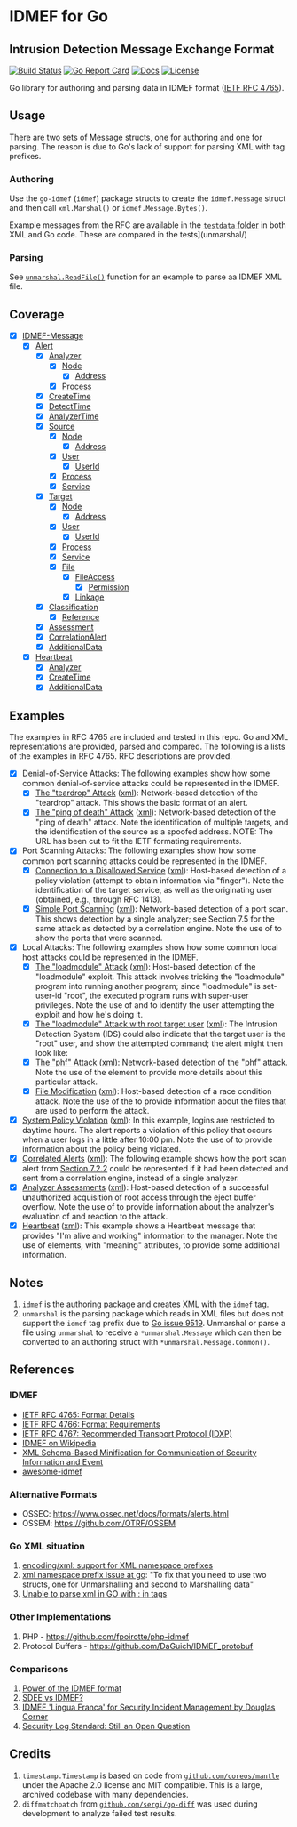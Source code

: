 # IDMEF for Go
## Intrusion Detection Message Exchange Format

[![Build Status][build-status-svg]][build-status-url]
[![Go Report Card][goreport-svg]][goreport-url]
[![Docs][docs-godoc-svg]][docs-godoc-url]
[![License][license-svg]][license-url]

 [build-status-svg]: https://github.com/grokify/go-idmef/workflows/go%20build/badge.svg
 [build-status-url]: https://github.com/grokify/go-idmef/actions
 [goreport-svg]: https://goreportcard.com/badge/github.com/grokify/go-idmef
 [goreport-url]: https://goreportcard.com/report/github.com/grokify/go-idmef
 [docs-godoc-svg]: https://pkg.go.dev/badge/github.com/grokify/go-idmef
 [docs-godoc-url]: https://pkg.go.dev/github.com/grokify/go-idmef
 [license-svg]: https://img.shields.io/badge/license-MIT-blue.svg
 [license-url]: https://github.com/grokify/go-idmef/blob/master/LICENSE

Go library for authoring and parsing data in IDMEF format ([IETF RFC 4765](https://datatracker.ietf.org/doc/html/rfc4765)).

## Usage

There are two sets of Message structs, one for authoring and one for parsing. The reason is due to Go's lack of support for parsing XML with tag prefixes.

### Authoring

Use the `go-idmef` (`idmef`) package structs to create the `idmef.Message` struct and then call `xml.Marshal()` or `idmef.Message.Bytes()`.

Example messages from the RFC are available in the [`testdata` folder](testdata) in both XML and Go code. These are compared in the tests](unmarshal/)

### Parsing

See [`unmarshal.ReadFile()`](https://pkg.go.dev/github.com/grokify/go-idmef/unmarshal#ReadFile) function for an example to parse aa IDMEF XML file.

## Coverage

- [x] [IDMEF-Message](https://pkg.go.dev/github.com/grokify/go-idmef#Message)
  - [x] [Alert](https://pkg.go.dev/github.com/grokify/go-idmef#Alert)
    - [x] [Analyzer](https://pkg.go.dev/github.com/grokify/go-idmef#Analyzer)
        - [x] [Node](https://pkg.go.dev/github.com/grokify/go-idmef#Node)
          - [x] [Address](https://pkg.go.dev/github.com/grokify/go-idmef#Address)
        - [x] [Process](https://pkg.go.dev/github.com/grokify/go-idmef#Process)
    - [x] [CreateTime](https://pkg.go.dev/github.com/grokify/go-idmef#Time)
    - [x] [DetectTime](https://pkg.go.dev/github.com/grokify/go-idmef#Time)
    - [x] [AnalyzerTime](https://pkg.go.dev/github.com/grokify/go-idmef#Time)
    - [x] [Source](https://pkg.go.dev/github.com/grokify/go-idmef#Source)
      - [x] [Node](https://pkg.go.dev/github.com/grokify/go-idmef#Node)
        - [x] [Address](https://pkg.go.dev/github.com/grokify/go-idmef#Address)
      - [x] [User](https://pkg.go.dev/github.com/grokify/go-idmef#User)
        - [x] [UserId](https://pkg.go.dev/github.com/grokify/go-idmef#UserId)
      - [x] [Process](https://pkg.go.dev/github.com/grokify/go-idmef#Process)
      - [x] [Service](https://pkg.go.dev/github.com/grokify/go-idmef#Service)
    - [x] [Target](https://pkg.go.dev/github.com/grokify/go-idmef#Target)
      - [x] [Node](https://pkg.go.dev/github.com/grokify/go-idmef#Node)
        - [x] [Address](https://pkg.go.dev/github.com/grokify/go-idmef#Address)
      - [x] [User](https://pkg.go.dev/github.com/grokify/go-idmef#User)
        - [x] [UserId](https://pkg.go.dev/github.com/grokify/go-idmef#UserId)
      - [x] [Process](https://pkg.go.dev/github.com/grokify/go-idmef#Process)
      - [x] [Service](https://pkg.go.dev/github.com/grokify/go-idmef#Service)
      - [x] [File](https://pkg.go.dev/github.com/grokify/go-idmef#File)
        - [x] [FileAccess](https://pkg.go.dev/github.com/grokify/go-idmef#Classification)
          - [x] [Permission](https://pkg.go.dev/github.com/grokify/go-idmef#Classification)
        - [x] [Linkage](https://pkg.go.dev/github.com/grokify/go-idmef#Classification)
    - [x] [Classification](https://pkg.go.dev/github.com/grokify/go-idmef#Classification)
      - [x] [Reference](https://pkg.go.dev/github.com/grokify/go-idmef#Reference)
    - [x] [Assessment](https://pkg.go.dev/github.com/grokify/go-idmef#Assessment)
    - [x] [CorrelationAlert](https://pkg.go.dev/github.com/grokify/go-idmef#CorrelationAlert)
    - [x] [AdditionalData](https://pkg.go.dev/github.com/grokify/go-idmef#AdditionalData)
  - [x] [Heartbeat](https://pkg.go.dev/github.com/grokify/go-idmef#Heartbeat)
    - [x] [Analyzer](https://pkg.go.dev/github.com/grokify/go-idmef#Analyzer)
    - [x] [CreateTime](https://pkg.go.dev/github.com/grokify/go-idmef#Time)
    - [x] [AdditionalData](https://pkg.go.dev/github.com/grokify/go-idmef#AdditionalData)

## Examples

The examples in RFC 4765 are included and tested in this repo. Go and XML representations are provided, parsed and compared. The following is a lists of the examples in RFC 4765. RFC descriptions are provided.

- [x] Denial-of-Service Attacks: The following examples show how some common denial-of-service attacks could be represented in the IDMEF.
  - [x] [The "teardrop" Attack](testdata/example_dos_teardrop-attack.go) ([xml](testdata/example_dos_teardrop-attack.xml)):  Network-based detection of the "teardrop" attack.  This shows the basic format of an alert.
  - [x] [The "ping of death" Attack](testdata/example_dos_pingofdeath-attack.go) ([xml](testdata/example_dos_pingofdeath-attack.xml)): Network-based detection of the "ping of death" attack.  Note the identification of multiple targets, and the identification of the source as a spoofed address. NOTE: The URL has been cut to fit the IETF formating requirements.
- [x] Port Scanning Attacks:   The following examples show how some common port scanning attacks could be represented in the IDMEF.
  - [x] [Connection to a Disallowed Service](testdata/example_port-scanning_connection-to-disallowed-service.go) ([xml](testdata/example_port-scanning_connection-to-disallowed-service.xml)): Host-based detection of a policy violation (attempt to obtain information via "finger").  Note the identification of the target service, as well as the originating user (obtained, e.g., through RFC 1413).
  - [x] [Simple Port Scanning](testdata/example_port-scanning_simple-port-scanning.go) ([xml](testdata/example_port-scanning_simple-port-scanning.xml)):  Network-based detection of a port scan.  This shows detection by a single analyzer; see Section 7.5 for the same attack as detected by a correlation engine.  Note the use of <portlist> to show the ports that were scanned.
- [x] Local Attacks: The following examples show how some common local host attacks could
   be represented in the IDMEF.
  - [x] [The "loadmodule" Attack](testdata/example_local-attacks_loadmodule-attack.go) ([xml](testdata/example_local-attacks_loadmodule-attack.xml)): Host-based detection of the "loadmodule" exploit.  This attack involves tricking the "loadmodule" program into running another program; since "loadmodule" is set-user-id "root", the executed program runs with super-user privileges.  Note the use of <User> and <Process> to identify the user attempting the exploit and how he's doing it.
  - [x] [The "loadmodule" Attack with root target user](testdata/example_local-attacks_loadmodule-root-user-attack.go) ([xml](testdata/example_local-attacks_loadmodule-root-user-attack.xml)):  The Intrusion Detection System (IDS) could also indicate that the target user is the "root" user, and show the attempted command; the alert might then look like:
  - [x] [The "phf" Attack](testdata/example_local-attacks_phf-attack.go) ([xml](testdata/example_local-attacks_phf-attack.xml)): Network-based detection of the "phf" attack.  Note the use of the <WebService> element to provide more details about this particular attack.
  - [x] [File Modification](testdata/example_local-attacks_file-modification.go) ([xml](testdata/example_local-attacks_file-modification.xml)): Host-based detection of a race condition attack.  Note the use of the <File> to provide information about the files that are used to perform the attack.
- [x] [System Policy Violation](testdata/example_system-policy-violation.go) ([xml](testdata/example_system-policy-violation.xml)): In this example, logins are restricted to daytime hours.  The alert reports a violation of this policy that occurs when a user logs in a little after 10:00 pm.  Note the use of <AdditionalData> to provide information about the policy being violated.
- [x] [Correlated Alerts](testdata/example_correlated-alerts.go) ([xml](testdata/example_correlated-alerts.xml)):  The following example shows how the port scan alert from [Section 7.2.2](https://datatracker.ietf.org/doc/html/rfc4765#section-7.2.2) could be represented if it had been detected and sent from a correlation engine, instead of a single analyzer.
- [x] [Analyzer Assessments](testdata/example_analyzer-assessments.go) ([xml](testdata/example_analyzer-assessments.xml)): Host-based detection of a successful unauthorized acquisition of root access through the eject buffer overflow.  Note the use of <Assessment> to provide information about the analyzer's evaluation of and reaction to the attack.
- [x] [Heartbeat](testdata/example_heartbeat.go) ([xml](testdata/example_heartbeat.xml)):  This example shows a Heartbeat message that provides "I'm alive and working" information to the manager.  Note the use of <AdditionalData> elements, with "meaning" attributes, to provide some additional information.

## Notes

1. `idmef` is the authoring package and creates XML with the `idmef` tag.
1. `unmarshal` is the parsing package which reads in XML files but does not support the `idmef` tag prefix due to [Go issue 9519](https://github.com/golang/go/issues/9519). Unmarshal or parse a file using `unmarshal` to receive a `*unmarshal.Message` which can then be converted to an authoring struct with `*unmarshal.Message.Common()`.

## References

### IDMEF

* [IETF RFC 4765: Format Details](https://datatracker.ietf.org/doc/html/rfc4765)
* [IETF RFC 4766: Format Requirements](https://datatracker.ietf.org/doc/html/rfc4766)
* [IETF RFC 4767: Recommended Transport Protocol (IDXP)](https://datatracker.ietf.org/doc/html/rfc4767)
* [IDMEF on Wikipedia](https://en.wikipedia.org/wiki/Intrusion_Detection_Message_Exchange_Format)
* [XML Schema-Based Minification for Communication of Security Information and Event](https://www.researchgate.net/publication/266563239_XML_Schema-Based_Minification_for_Communication_of_Security_Information_and_Event)
* [awesome-idmef](https://github.com/SECEF/awesome-idmef)

### Alternative Formats

* OSSEC: https://www.ossec.net/docs/formats/alerts.html
* OSSEM: https://github.com/OTRF/OSSEM

### Go XML situation

1. [encoding/xml: support for XML namespace prefixes](https://github.com/golang/go/issues/9519)
1. [xml namespace prefix issue at go](https://stackoverflow.com/questions/48609596/xml-namespace-prefix-issue-at-go): "To fix that you need to use two structs, one for Unmarshalling and second to Marshalling data"
1. [Unable to parse xml in GO with : in tags](https://stackoverflow.com/questions/34820549/unable-to-parse-xml-in-go-with-in-tags)

### Other Implementations

1. PHP - https://github.com/fpoirotte/php-idmef
1. Protocol Buffers - https://github.com/DaGuich/IDMEF_protobuf

### Comparisons

1. [Power of the IDMEF format](https://www.prelude-siem.com/en/power-of-the-idmef-format/)
1. [SDEE vs IDMEF?](https://seclists.org/focus-ids/2004/Mar/75)
1. [IDMEF 'Lingua Franca' for Security Incident Management by Douglas Corner](https://sansorg.egnyte.com/dl/frxxyKbb9r/)
1. [Security Log Standard: Still an Open Question](https://www.scip.ch/en/?labs.20180315)

## Credits

1. `timestamp.Timestamp` is based on code from [`github.com/coreos/mantle`](https://github.com/coreos/mantle) under the Apache 2.0 license and MIT compatible. This is a large, archived codebase with many dependencies.
1. `diffmatchpatch` from [`github.com/sergi/go-diff`](https://github.com/sergi/go-diff) was used during development to analyze failed test results.
